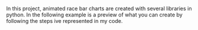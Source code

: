In this project, animated race bar charts are created with several libraries in python. 
In the following example is a preview of what you can create by following the steps ive represented in my code.


